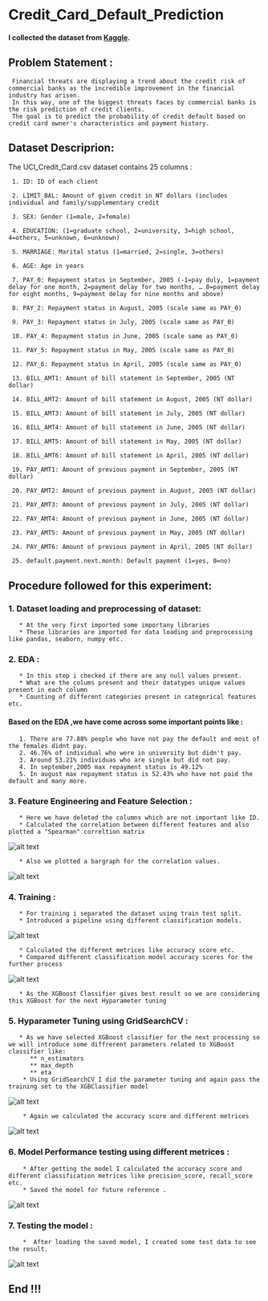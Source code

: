 # Credit_Card_Default_Prediction

#### I collected the dataset from [Kaggle](https://www.kaggle.com/officialsubhash/credit-card-defaulters-analysis/data).

## Problem Statement :
     
     Financial threats are displaying a trend about the credit risk of commercial banks as the incredible improvement in the financial industry has arisen. 
     In this way, one of the biggest threats faces by commercial banks is the risk prediction of credit clients. 
     The goal is to predict the probability of credit default based on credit card owner's characteristics and payment history.

## Dataset Descriprion:

The UCI_Credit_Card.csv dataset contains 25 columns :

     1. ID: ID of each client

     2. LIMIT_BAL: Amount of given credit in NT dollars (includes individual and family/supplementary credit

     3. SEX: Gender (1=male, 2=female)

     4. EDUCATION: (1=graduate school, 2=university, 3=high school, 4=others, 5=unknown, 6=unknown)

     5. MARRIAGE: Marital status (1=married, 2=single, 3=others)

     6. AGE: Age in years

     7. PAY_0: Repayment status in September, 2005 (-1=pay duly, 1=payment delay for one month, 2=payment delay for two months, … 8=payment delay for eight months, 9=payment delay for nine months and above)

     8. PAY_2: Repayment status in August, 2005 (scale same as PAY_0)

     9. PAY_3: Repayment status in July, 2005 (scale same as PAY_0)

     10. PAY_4: Repayment status in June, 2005 (scale same as PAY_0)

     11. PAY_5: Repayment status in May, 2005 (scale same as PAY_0)

     12. PAY_6: Repayment status in April, 2005 (scale same as PAY_0)

     13. BILL_AMT1: Amount of bill statement in September, 2005 (NT dollar)

     14. BILL_AMT2: Amount of bill statement in August, 2005 (NT dollar)

     15. BILL_AMT3: Amount of bill statement in July, 2005 (NT dollar)

     16. BILL_AMT4: Amount of bill statement in June, 2005 (NT dollar)

     17. BILL_AMT5: Amount of bill statement in May, 2005 (NT dollar)

     18. BILL_AMT6: Amount of bill statement in April, 2005 (NT dollar)

     19. PAY_AMT1: Amount of previous payment in September, 2005 (NT dollar)

     20. PAY_AMT2: Amount of previous payment in August, 2005 (NT dollar)

     21. PAY_AMT3: Amount of previous payment in July, 2005 (NT dollar)

     22. PAY_AMT4: Amount of previous payment in June, 2005 (NT dollar)

     23. PAY_AMT5: Amount of previous payment in May, 2005 (NT dollar)

     24. PAY_AMT6: Amount of previous payment in April, 2005 (NT dollar)

     25. default.payment.next.month: Default payment (1=yes, 0=no)
     
 
## Procedure followed for this experiment:
 
### 1. Dataset loading and preprocessing of dataset: 
       * At the very first imported some importany libraries 
       * These libraries are imported for data loading and preprocessing like pandas, seaborn, numpy etc.

### 2. EDA :
       * In this step i checked if there are any null values present.
       * What are the colums present and their datatypes unique values present in each column
       * Counting of different categories present in categorical features etc.
       
#### Based on the EDA ,we have come across some important points like :
       1. There are 77.88% people who have not pay the default and most of the females didnt pay.
       2. 46.76% of individual who were in university but didn't pay.
       3. Around 53.21% individuas who are single but did not pay.
       4. In september,2005 max repayment status is 49.12%
       5. In august max repayment status is 52.43% who have not paid the default and many more.
       
### 3. Feature Engineering and Feature Selection :

       * Here we have deleted the columns which are not important like ID.
       * Calculated the correlation between different features and also plotted a "Spearman" correltion matrix
       
   ![alt text](src/1.PNG)
   
       * Also we plotted a bargraph for the correlation values.
       
   ![alt text](src/2.PNG)
   
### 4. Training :
       * For training i separated the dataset using train test split.
       * Introduced a pipeline using different classification models.
       
   ![alt text](src/3.PNG)
   
       * Calculated the different metrices like accuracy score etc. 
       * Compared different classification model accuracy scores for the further process 
       
   ![alt text](src/4.PNG)
    
       * As the XGBoost Classifier gives best result so we are considering this XGBoost for the next Hyparameter tuning

### 5. Hyparameter Tuning using GridSearchCV :
       * As we have selected XGBoost classifier for the next processing so we will introduce some diffrerent parameters related to XGBoost classifier like:
          ** n_estimators
          ** max_depth
          ** eta
        * Using GridSearchCV I did the parameter tuning and again pass the training set to the XGBClassifier model
        
   ![alt text](src/5.PNG)
   
        * Again we calculated the accuracy score and different metrices
        
   ![alt text](src/6.PNG)
   
### 6. Model Performance testing using different metrices : 
        * After getting the model I calculated the accuracy score and different classification metrices like precision_score, recall_score etc.
        * Saved the model for future reference .
        
   ![alt text](src/7.PNG)
        
### 7. Testing the model :
        *  After loading the saved model, I created some test data to see the result.
        
   ![alt text](src/8.PNG)
             

## End !!!
        
       
       
       
       
       
